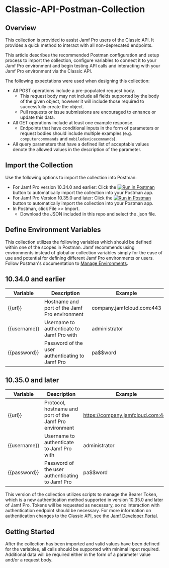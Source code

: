 # Classic-API-Postman-Collection

## Overview
This collection is provided to assist Jamf Pro users of the Classic API. It provides a quick method to interact with all non-deprecated endpoints.

This article describes the recommended Postman configuration and setup process to import the collection, configure variables to connect it to your Jamf Pro environment and begin testing API calls and interacting with your Jamf Pro environment via the Classic API.

The following expectations were used when designing this collection:
* All POST operations include a pre-populated request body.
  - This request body may not include all fields supported by the body of the given object, however it will include those required to successfully create the object.
  - Pull requests or issue submissions are encouraged to enhance or update this data.
* All GET operations include at least one example response.
  - Endpoints that have conditional inputs in the form of parameters or request bodies should include multiple examples (e.g. `computercommmands` and `mobiledevicecommands`).
* All query parameters that have a defined list of acceptable values denote the allowed values in the description of the parameter.

## Import the Collection
Use the following options to import the collection into Postman:
* For Jamf Pro version 10.34.0 and earlier: Click the [![Run in Postman](https://run.pstmn.io/button.svg)](https://app.getpostman.com/run-collection/3f5cc9fc4978cdae78fc) button to automatically import the collection into your Postman app.
* For Jamf Pro Version 10.35.0 and later: Click the [![Run in Postman](https://run.pstmn.io/button.svg)](https://app.getpostman.com/run-collection/12cbc6c93dfcabf14e41?action=collection%2Fimport) button to automatically import the collection into your Postman app.
* In Postman, click File >> Import.
  - Download the JSON included in this repo and select the .json file.

## Define Environment Variables
This collection utilizes the following variables which should be defined within one of the scopes in Postman. Jamf recommends using environments instead of global or collection variables simply for the ease of use and potential for defining different Jamf Pro environments or users. Follow Postman's documentation to [Manage Environments](https://learning.getpostman.com/docs/postman/environments_and_globals/manage_environments).

## 10.34.0 and earlier
| Variable     | Description                                     | Example                   |
|--------------|-------------------------------------------------|---------------------------|
| {{url}}      | Hostname and port of the Jamf Pro environment   | company.jamfcloud.com:443 |
| {{username}} | Username to authenticate to Jamf Pro with       | administrator             |
| {{password}} | Password of the user authenticating to Jamf Pro | pa$$word                  |

## 10.35.0 and later
| Variable     | Description                                               | Example                           |
|--------------|-----------------------------------------------------------|-----------------------------------|
| {{url}}      | Protocol, hostname and port of the Jamf Pro environment   | https://company.jamfcloud.com:443 |
| {{username}} | Username to authenticate to Jamf Pro with                 | administrator                     |
| {{password}} | Password of the user authenticating to Jamf Pro           | pa$$word                          |

This version of the collection utilizes scripts to manage the Bearer Token, which is a new authentication method supported in version 10.35.0 and later of Jamf Pro. Tokens will be requested as necessary, so no interaction with authentication endpoint should be necessary. For more information on authentication changes to the Classic API, see the [Jamf Developer Portal](https://developer.jamf.com/jamf-pro/docs/classic-api-authentication-changes).

## Getting Started
After the collection has been imported and valid values have been defined for the variables, all calls should be supported with minimal input required. Additional data will be required either in the form of a parameter value and/or a request body.